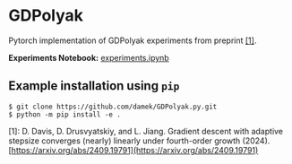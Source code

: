 # GDPolyak

Pytorch implementation of GDPolyak experiments from preprint [[1]](#1).

**Experiments Notebook:** [experiments.ipynb](experiments.ipynb)

## Example installation using `pip`
```shell
$ git clone https://github.com/damek/GDPolyak.py.git
$ python -m pip install -e .
```

[1]: D. Davis, D. Drusvyatskiy, and L. Jiang. Gradient descent with adaptive stepsize converges (nearly) linearly under fourth-order growth
 (2024). [https://arxiv.org/abs/2409.19791](https://arxiv.org/abs/2409.19791)
